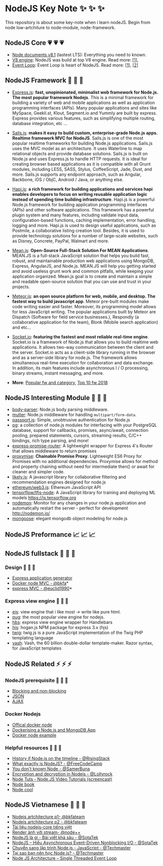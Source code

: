 # NodeJS Key Note :sparkles: :sparkles: :sparkles:
This repository is about some key-note when i learn nodeJS. Begin from node low-artchiture to node-module, node-framework.

## NodeJS Core :heartpulse: :heartpulse: :heartpulse:
* [Node documents v8.1](https://nodejs.org/dist/latest-v8.x/docs/api/) (lastest LTS): Everything you need to known.
* [V8 engine](https://github.com/v8/v8/wiki/Introduction): NodeJS was build at top V8 engine. Read more:  [[1]](https://blog.sessionstack.com/how-javascript-works-inside-the-v8-engine-5-tips-on-how-to-write-optimized-code-ac089e62b12e), 
* [Event Loop](https://nodejs.org/en/docs/guides/event-loop-timers-and-nexttick/): Event Loop is heart of NodeJS. Read more: [[1]](https://medium.com/the-node-js-collection/what-you-should-know-to-really-understand-the-node-js-event-loop-and-its-metrics-c4907b19da4c), [[2]](https://blog.risingstack.com/node-js-at-scale-understanding-node-js-event-loop/)

## NodeJS Framework :rocket: :rocket: :rocket:
* [Express.js](https://expressjs.com): <span style="text-align:justify">**fast, unopinionated, minimalist web framework for Node.js. The most popular framework Nodejs**. This is a minimal framework for building a variety of web and mobile applications as well as application programming interfaces (APIs). Many popular applications and sites like MySpace, Geekli.st, Klout, Segment.io and Yummly are built by express. Express provides various features, such as simplifying multiple routing, database integration, etc ... </span>

* [Sails.js](https://sailsjs.com): <span style='text-align:justify'> **makes it easy to build custom, enterprise-grade Node.js apps. Realtime framework MVC for NodeJS**. Sails.js is one of the most popular realtime frameworks for building Node.js applications. Sails.js uses the MVC model as an architecture. It uses Waterline to map relational objects and provide database solutions. Sails.js is built on Node.js and uses Express.js to handle HTTP requests. It is ideal for creating browser based applications as it is compatible with all Grunt modules, including LESS, SASS, Stylus, CoffeeScript, Jade, Dust, and more. Sails.js supports any endpoint approach, such as Angular, Backbone, iOS / ObjC, Android / Java, or anything else. </span>

* [Hapi.js](https://hapijs.com): **a rich framework for building applications and services hapi enables developers to focus on writing reusable application logic instead of spending time building infrastructure**. Hapi.js is a powerful Node.js framework for building application programming interfaces (APIs) and other software applications. This framework has a powerful plugin system and many features, including validate input data, configuration-based functions, caching implementation, error handling, logging and more. Hapi.js is used to design useful applications, such as Postmile, a collaborative listing creation tool. Besides, it is used to provide technology solutions for a number of large-scale websites, such as Disney, Concrete, PayPal, Walmart and more.

* [Mean.js](http://meanjs.org): **Open-Source Full-Stack Solution For MEAN Applications**. MEAN.JS is a full-stack JavaScript solution that helps you build fast, robust, and maintainable production web applications using MongoDB, Express, AngularJS, and Node.js. MEAN.JS will help you getting started and avoid useless grunt work and common pitfalls, while keeping your application organized. Mean.js goal is to create and maintain a simple and readable open-source solution that you can use and trust in your projects.

* [Meteor.js](https://www.meteor.com): **an open source platform for web, mobile, and desktop. The fastest way to build javascript app**. Meteor pre-built modules make code writing easier and faster. Moreover, its programming model allows for less JavaScript writing. The popular applications built by Meteor are Dispatch (Software for field service businesses.), Respondly (a collaborative application for the team), Blonk (Mobile search application) and etc...

* [Socket.io](https://socket.io/): **featuring the fastest and most reliable real-time engine**. Socket.io is a framework of Node.js that allows you to build realtime web applications. It allows two-way communication between the client and the server. Socket.io acts as a client-side library running in the browser and as a server-side library for node.js. The framework allows simultaneous real-time execution for collaboration and data exchange. In addition, its main features include asynchronous I / O processing, binary streams, instant messaging, and more.

* **More**: [Popular fw and category](http://nodeframework.com/), [Top 10 fw 2018](https://da-14.com/blog/10-best-nodejs-frameworks)
 
## NodeJS Interesting Module :seedling: :seedling: :seedling:
* [body-parser](https://github.com/expressjs/body-parser): Node.js body parsing middleware.
* [multer](https://github.com/expressjs/multer): Node.js middleware for handling `multipart/form-data`. 
* [passport.js](http://www.passportjs.org/): Simple, unobtrusive authentication for Node.js
* [pg](https://node-postgres.com/): a collection of node.js modules for interfacing with your PostgreSQL database, support for callbacks, promises, async/await, connection pooling, prepared statements, cursors, streaming results, C/C++ bindings, rich type parsing, and more!
* [express-promise-router](https://github.com/express-promise-router/express-promise-router): A lightweight wrapper for Express 4's Router that allows middleware to return promises
* [proxymise](https://github.com/kozhevnikov/proxymise): **Chainable Promise Proxy**. Lightweight ES6 Proxy for Promises with no additional dependencies. Proxymise allows for method and property chaining without need for intermediate then() or await for cleaner and simpler code.
* [likely.js](https://github.com/sbyrnes/likely.js): A javascript library for collaborative filtering and recommendation engines designed for node.js
* [ethereum/web3.js](https://github.com/ethereum/web3.js): Ethereum JavaScript API
* [tensorflow/tfjs-node](https://github.com/tensorflow/tfjs-node): A JavaScript library for training and deploying ML models https://js.tensorflow.org 
* [nodemon](https://github.com/remy/nodemon): Monitor for any changes in your node.js application and automatically restart the server - perfect for development http://nodemon.io/
* [mongoose](http://mongoosejs.com/): elegant mongodb object modeling for node.js

## NodeJS Preformance :chart_with_upwards_trend: :chart_with_upwards_trend: :chart_with_upwards_trend:

## NodeJS fullstack :tada: :tada: :tada:
### Design :art: :art: :art:
* [Express application generator](https://expressjs.com/en/starter/generator.html)
* [Docker node MVC - @bkfa](https://github.com/BKFA/expressMVC)* 
* [express MVC - @euclid1990](https://github.com/euclid1990/express)*

### Express view engine :palm_tree: :palm_tree: :palm_tree:
* [ejs](http://ejs.co/#docs): view engine that i like most -> write like pure html.
* [pug](https://github.com/pugjs/pug): the most popular view engine for nodejs.
* [hbs](https://github.com/pillarjs/hbs): express view engine wrapper for Handlebars
* [hjs](https://github.com/nullfirm/hjs): hogan.js NPM package for express 3.x (hjs)
* [twig](https://github.com/twigjs/twig.js): twig.js is a pure JavaScript implementation of the Twig PHP templating language
* [vash](https://github.com/kirbysayshi/vash): Vash, the 60 billion double-dollar template-maker. Razor syntax, for JavaScript templates

## NodeJS Related :zap: :zap: :zap:
### NodeJS prerequisite :sunflower: :sunflower: :sunflower:
* [Blocking and non-blocking](https://nodejs.org/en/docs/guides/blocking-vs-non-blocking/)
* [JSON](https://www.w3schools.com/js/js_json_intro.asp)
* [AJAX](https://www.w3schools.com/js/js_ajax_intro.asp)
### Docker Nodejs
* [Offical docker node](https://github.com/nodejs/docker-node)
* [Dockerising a Node.js and MongoDB App](https://medium.com/statuscode/dockerising-a-node-js-and-mongodb-app-d22047e2806f)
* [Docker node example](https://github.com/b00giZm/docker-compose-nodejs-examples)
### Helpful resources :girl: :girl: :girl:
* [History if Node.js on the timeline - @RisingStack](https://blog.risingstack.com/history-of-node-js)
* [What exactly is NodeJS? - @FreeCodeCamp](https://medium.freecodecamp.org/what-exactly-is-node-js-ae36e97449f5)
* [You don't known Node - @SamerBuna](https://edgecoders.com/you-dont-know-node-6515a658a1ed)
* [Encryption and decryption in Nodejs - @Lollyrock](http://lollyrock.com/articles/nodejs-encryption/)
* [Node Tuts - Node.JS Video Tutorials (screencast)](http://nodetuts.com/)
* [Node book](https://github.com/Pana/node-books)
* [Node cool](https://github.com/sindresorhus/awesome-nodejs)

## NodeJS Vietnamese :notebook_with_decorative_cover: :notebook_with_decorative_cover: :notebook_with_decorative_cover:
* [Nodejs artchitecture p1- @bkfateam](https://www.facebook.com/notes/bkfa-team/nodejs-architecture-concept-p1/322131021648618/)
* [Nodejs artchitecture p2 - @bkfateam](https://www.facebook.com/notes/bkfa-team/nodejs-architecture-concept-p2/323275331534187/)
* [Tài liệu nodejs-core tiếng việt](https://drive.google.com/open?id=1WMihN6Bw6OtClI1KnEAacBXf4Ca6JcxA) 
* [Render ảnh với stream- @node++](https://nodeplusplus.com/2018/03/31/render-anh-voi-stream/)
* [NodeJS là gi - Bài viết khá sâu - @SotaTek](https://sotatek.com/blog/nodejs-la-gi/)
* [NodeJS – Hiểu Asynchronous Event-Driven Nonblocking I/O - @SotaTek](https://sotatek.com/blog/nodejs-hieu-asynchronous-event-drivent-nonblocking-io/)
* [Chuyển sang lập trình Node.js - JavaScript - @Techmaster](https://techmaster.vn/posts/26304/hoc-lap-trinh-nodejs-javascript)
* [Tại sao bạn nên học Node.js? - @Techmaster](https://techmaster.vn/posts/34075/tai-sao-ban-nen-hoc-nodejs)
* [Node JS Architecture – Single Threaded Event Loop](https://viblo.asia/p/node-js-architecture-single-threaded-event-loop-Qbq5Qg4XZD8)
